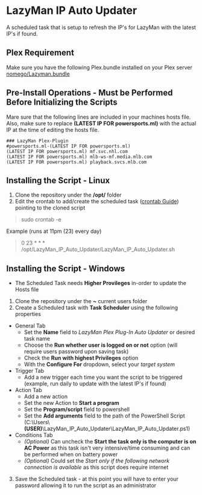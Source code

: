 # LazyMan IP Auto Updater
A scheduled task that is setup to refresh the IP's for LazyMan with the latest IP's if found.

## Plex Requirement
Make sure you have the following Plex.bundle installed on your Plex server [nomego/Lazyman.bundle](https://github.com/nomego/Lazyman.bundle)

## Pre-Install Operations - Must be Performed Before Initializing the Scripts
Mare sure that the following lines are included in your machines hosts file.  Also, make sure to replace **(LATEST IP FOR powersports.ml)** with the actual IP at the time of editing the hosts file.
```
### LazyMan Plex-Plugin
#powersports.ml-(LATEST IP FOR powersports.ml)
(LATEST IP FOR powersports.ml) mf.svc.nhl.com
(LATEST IP FOR powersports.ml) mlb-ws-mf.media.mlb.com
(LATEST IP FOR powersports.ml) playback.svcs.mlb.com
```

## Installing the Script - Linux
1. Clone the repository under the  **/opt/** folder
2. Edit the crontab to add/create the scheduled task ([crontab Guide](https://crontab.guru/)) pointing to the cloned script
> sudo crontab -e

Example (runs at 11pm (23) every day)
> 0 23 * * * /opt/LazyMan_IP_Auto_Updater/LazyMan_IP_Auto_Updater.sh

## Installing the Script - Windows
* The Scheduled Task needs **Higher Provileges** in-order to update the Hosts file
1. Clone the repository under the  **~** current users folder
2. Create a Scheduled task with **Task Scheduler** using the following properties
  - General Tab
    - Set the **Name** field to *LazyMan Plex Plug-In Auto Updater* or desired task name
    - Choose the **Run whether user is logged on or not** option (will require users password upon saving task)
    - Check the **Run with highest Privileges** option
    - With the **Configure For** dropdown, select your *target system*
  - Trigger Tab
    - Add a new trigger each time you want the script to be triggered (example, run daily to update with the latest IP's if found)
  - Action Tab
    - Add a new action
    - Set the new Action to **Start a program**
    - Set the **Program/script** field to powershell
    - Set the **Add arguments** field to the path of the PowerShell Script (C:\Users\\**(USER)**\LazyMan_IP_Auto_Updater\LazyMan_IP_Auto_Updater.ps1)
  - Conditions Tab
    - *(Optional)* Can uncheck the **Start the task only is the computer is on AC Power** as this task isn't very intensive/time consuming and can be performed when on battery power
    - *(Optional)* Could set the *Start only if the following network connection is available* as this script does require internet
3. Save the Scheduled task - at this point you will have to enter your password allowing it to run the script as an administrator
